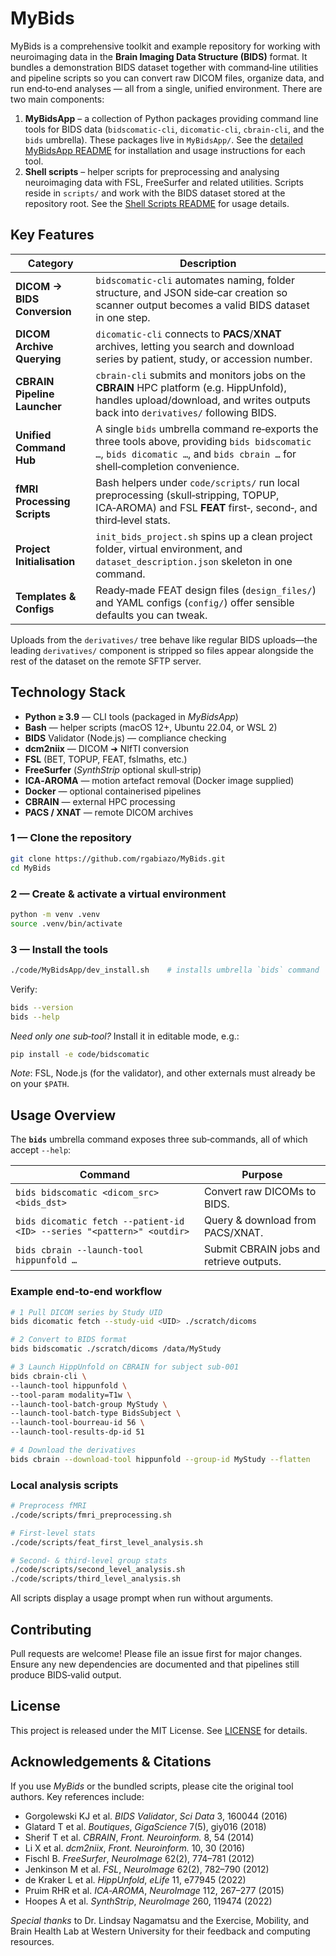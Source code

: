 # MyBids

MyBids is a comprehensive toolkit and example repository for working with neuroimaging data in the **Brain Imaging Data Structure (BIDS)** format. It bundles a demonstration BIDS dataset together with command‑line utilities and pipeline scripts so you can convert raw DICOM files, organize data, and run end‑to‑end analyses — all from a single, unified environment. There are two main components:

1. **MyBidsApp** – a collection of Python packages providing command line tools
   for BIDS data (``bidscomatic-cli``, ``dicomatic-cli``, ``cbrain-cli``,
   and the ``bids`` umbrella).  These packages live in
   ``MyBidsApp/``.  See the
   [detailed MyBidsApp README](MyBidsApp/README.md) for installation
   and usage instructions for each tool.
2. **Shell scripts** – helper scripts for preprocessing and analysing neuroimaging
   data with FSL, FreeSurfer and related utilities. Scripts reside in ``scripts/``
   and work with the BIDS dataset stored at the repository root. See the
   [Shell Scripts README](code/README.md#shell-scripts) for usage details.

## Key Features

| Category | Description |
|----------|-------------|
| **DICOM → BIDS Conversion** | `bidscomatic-cli` automates naming, folder structure, and JSON side‑car creation so scanner output becomes a valid BIDS dataset in one step. |
| **DICOM Archive Querying** | `dicomatic-cli` connects to **PACS**/**XNAT** archives, letting you search and download series by patient, study, or accession number. |
| **CBRAIN Pipeline Launcher** | `cbrain-cli` submits and monitors jobs on the **CBRAIN** HPC platform (e.g. HippUnfold), handles upload/download, and writes outputs back into `derivatives/` following BIDS. |
| **Unified Command Hub** | A single `bids` umbrella command re‑exports the three tools above, providing `bids bidscomatic …`, `bids dicomatic …`, and `bids cbrain …` for shell‑completion convenience. |
| **fMRI Processing Scripts** | Bash helpers under `code/scripts/` run local preprocessing (skull‑stripping, TOPUP, ICA‑AROMA) and FSL **FEAT** first‑, second‑, and third‑level stats. |
| **Project Initialisation** | `init_bids_project.sh` spins up a clean project folder, virtual environment, and `dataset_description.json` skeleton in one command. |
| **Templates & Configs** | Ready‑made FEAT design files (`design_files/`) and YAML configs (`config/`) offer sensible defaults you can tweak. |

Uploads from the `derivatives/` tree behave like regular BIDS uploads—the leading
`derivatives/` component is stripped so files appear alongside the rest of the
dataset on the remote SFTP server.

## Technology Stack

* **Python ≥ 3.9** — CLI tools (packaged in *MyBidsApp*)
* **Bash** — helper scripts (macOS 12+, Ubuntu 22.04, or WSL 2)
* **BIDS** Validator (Node.js) — compliance checking
* **dcm2niix** — DICOM ➜ NIfTI conversion
* **FSL** (BET, TOPUP, FEAT, fslmaths, etc.)
* **FreeSurfer** (*SynthStrip* optional skull‑strip)
* **ICA‑AROMA** — motion artefact removal (Docker image supplied)
* **Docker** — optional containerised pipelines
* **CBRAIN** — external HPC processing
* **PACS / XNAT** — remote DICOM archives

### 1 — Clone the repository

```bash
git clone https://github.com/rgabiazo/MyBids.git
cd MyBids
```

### 2 — Create & activate a virtual environment

```bash
python -m venv .venv
source .venv/bin/activate
```

### 3 — Install the tools

```bash
./code/MyBidsApp/dev_install.sh    # installs umbrella `bids` command
```

Verify:

```bash
bids --version
bids --help
```

*Need only one sub‑tool?* Install it in editable mode, e.g.:

```bash
pip install -e code/bidscomatic
```

*Note*: FSL, Node.js (for the validator), and other externals must already be on your `$PATH`.

## Usage Overview

The **`bids`** umbrella command exposes three sub‑commands, all of which accept `--help`:

| Command | Purpose |
|---------|---------|
| `bids bidscomatic <dicom_src> <bids_dst>` | Convert raw DICOMs to BIDS. |
| `bids dicomatic fetch --patient-id <ID> --series "<pattern>" <outdir>` | Query & download from PACS/XNAT. |
| `bids cbrain --launch-tool hippunfold …` | Submit CBRAIN jobs and retrieve outputs. |

### Example end‑to‑end workflow

```bash
# 1 Pull DICOM series by Study UID
bids dicomatic fetch --study-uid <UID> ./scratch/dicoms

# 2 Convert to BIDS format
bids bidscomatic ./scratch/dicoms /data/MyStudy

# 3 Launch HippUnfold on CBRAIN for subject sub-001
bids cbrain-cli \
--launch-tool hippunfold \
--tool-param modality=T1w \
--launch-tool-batch-group MyStudy \
--launch-tool-batch-type BidsSubject \
--launch-tool-bourreau-id 56 \
--launch-tool-results-dp-id 51 

# 4 Download the derivatives
bids cbrain --download-tool hippunfold --group-id MyStudy --flatten
```

### Local analysis scripts

```bash
# Preprocess fMRI
./code/scripts/fmri_preprocessing.sh

# First‑level stats
./code/scripts/feat_first_level_analysis.sh

# Second‑ & third‑level group stats
./code/scripts/second_level_analysis.sh
./code/scripts/third_level_analysis.sh
```

All scripts display a usage prompt when run without arguments.

## Contributing

Pull requests are welcome! Please file an issue first for major changes. Ensure any new dependencies are documented and that pipelines still produce BIDS‑valid output.

## License

This project is released under the MIT License. See [LICENSE](LICENSE) for details.

## Acknowledgements & Citations

If you use *MyBids* or the bundled scripts, please cite the original tool authors. Key references include:

* Gorgolewski KJ et al. *BIDS Validator*, *Sci Data* 3, 160044 (2016)  
* Glatard T et al. *Boutiques*, *GigaScience* 7(5), giy016 (2018)  
* Sherif T et al. *CBRAIN*, *Front. Neuroinform.* 8, 54 (2014)  
* Li X et al. *dcm2niix*, *Front. Neuroinform.* 10, 30 (2016)  
* Fischl B. *FreeSurfer*, *NeuroImage* 62(2), 774–781 (2012)  
* Jenkinson M et al. *FSL*, *NeuroImage* 62(2), 782–790 (2012)  
* de Kraker L et al. *HippUnfold*, *eLife* 11, e77945 (2022)  
* Pruim RHR et al. *ICA‑AROMA*, *NeuroImage* 112, 267–277 (2015)  
* Hoopes A et al. *SynthStrip*, *NeuroImage* 260, 119474 (2022)

*Special thanks* to Dr. Lindsay Nagamatsu and the Exercise, Mobility, and Brain Health Lab at Western University for their feedback and computing resources.
